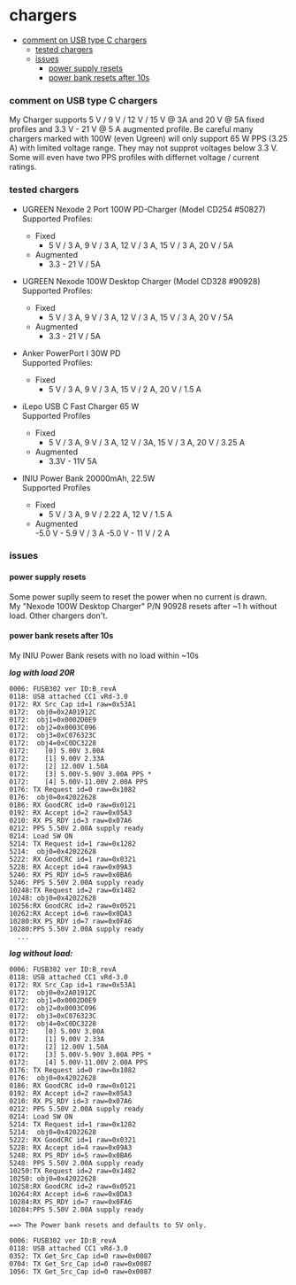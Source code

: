 # chargers


- [comment on USB type C chargers](#comment-on-USB-type-C-chargers)
    - [tested chargers](#tested-chargers)
    - [issues](#issues)
        - [power supply resets](#power-supply-resets)
        - [power bank resets after 10s](#power-bank-resets-after-10s)



### comment on USB type C chargers

My Charger supports 5 V / 9 V / 12 V / 15 V @ 3A and 20 V @ 5A fixed profiles and 3.3 V - 21 V @ 5 A augmented 
profile. Be careful many chargers marked with 100W (even Ugreen) will only support 65 W PPS (3.25 A) with 
limited voltage range. They may not supprot voltages below 3.3 V. Some will even have two PPS profiles with
differnet voltage / current ratings.

### tested chargers


- UGREEN Nexode 2 Port 100W PD-Charger  (Model CD254 #50827)
  Supported Profiles:  
    - Fixed	 	
	    - 5 V / 3 A, 9 V / 3 A, 12 V / 3 A, 15 V / 3 A, 20 V / 5A
    - Augmented 	
	    - 3.3 - 21 V / 5A 

- UGREEN Nexode 100W Desktop Charger (Model CD328 #90928)
  Supported Profiles:  
    - Fixed  
	    - 5 V / 3 A, 9 V / 3 A, 12 V / 3 A, 15 V / 3 A, 20 V / 5A
    - Augmented  	
	    - 3.3 - 21 V / 5A 
         
- Anker PowerPort I 30W PD  
  Supported Profiles:
  - Fixed 		
      - 5 V / 3 A, 9 V / 3 A, 15 V / 2 A, 20 V / 1.5 A

- iLepo USB C Fast Charger 65 W   
  Supported Profiles  
    - Fixed  
        - 5 V / 3 A, 9 V / 3 A, 12 V / 3A, 15 V / 3 A, 20 V / 3.25 A
    - Augmented  
        - 3.3V - 11V 5A

- INIU Power Bank 20000mAh, 22.5W   
  Supported Profiles
    - Fixed  
        - 5 V / 3 A, 9 V / 2.22 A, 12 V / 1.5 A
    - Augmented  
        -5.0 V - 5.9 V / 3 A
        -5.0 V - 11 V / 2 A

### issues

#### power supply resets
Some power suplly seem to reset the power when no current is drawn.  
My "Nexode 100W Desktop Charger" P/N 90928 resets after ~1 h without load. Other chargers don't.

#### power bank resets after 10s
My INIU Power Bank resets with no load within ~10s   

***log with load 20R***
```
0006: FUSB302 ver ID:B_revA
0118: USB attached CC1 vRd-3.0
0172: RX Src_Cap id=1 raw=0x53A1
0172:  obj0=0x2A01912C
0172:  obj1=0x0002D0E9
0172:  obj2=0x0003C096
0172:  obj3=0xC076323C
0172:  obj4=0xC0DC3228
0172:    [0] 5.00V 3.00A
0172:    [1] 9.00V 2.33A
0172:    [2] 12.00V 1.50A
0172:    [3] 5.00V-5.90V 3.00A PPS *
0172:    [4] 5.00V-11.00V 2.00A PPS
0176: TX Request id=0 raw=0x1082
0176:  obj0=0x42022628
0186: RX GoodCRC id=0 raw=0x0121
0192: RX Accept id=2 raw=0x05A3
0210: RX PS_RDY id=3 raw=0x07A6
0212: PPS 5.50V 2.00A supply ready
0214: Load SW ON
5214: TX Request id=1 raw=0x1282
5214:  obj0=0x42022628
5222: RX GoodCRC id=1 raw=0x0321
5228: RX Accept id=4 raw=0x09A3
5246: RX PS_RDY id=5 raw=0x0BA6
5246: PPS 5.50V 2.00A supply ready
10248:TX Request id=2 raw=0x1482
10248: obj0=0x42022628
10256:RX GoodCRC id=2 raw=0x0521
10262:RX Accept id=6 raw=0x0DA3
10280:RX PS_RDY id=7 raw=0x0FA6
10280:PPS 5.50V 2.00A supply ready
  ...
```

***log without load:***
```
0006: FUSB302 ver ID:B_revA
0118: USB attached CC1 vRd-3.0
0172: RX Src_Cap id=1 raw=0x53A1
0172:  obj0=0x2A01912C
0172:  obj1=0x0002D0E9
0172:  obj2=0x0003C096
0172:  obj3=0xC076323C
0172:  obj4=0xC0DC3228
0172:    [0] 5.00V 3.00A
0172:    [1] 9.00V 2.33A
0172:    [2] 12.00V 1.50A
0172:    [3] 5.00V-5.90V 3.00A PPS *
0172:    [4] 5.00V-11.00V 2.00A PPS
0176: TX Request id=0 raw=0x1082
0176:  obj0=0x42022628
0186: RX GoodCRC id=0 raw=0x0121
0192: RX Accept id=2 raw=0x05A3
0210: RX PS_RDY id=3 raw=0x07A6
0212: PPS 5.50V 2.00A supply ready
0214: Load SW ON
5214: TX Request id=1 raw=0x1282
5214:  obj0=0x42022628
5222: RX GoodCRC id=1 raw=0x0321
5228: RX Accept id=4 raw=0x09A3
5248: RX PS_RDY id=5 raw=0x0BA6
5248: PPS 5.50V 2.00A supply ready
10250:TX Request id=2 raw=0x1482
10250: obj0=0x42022628
10258:RX GoodCRC id=2 raw=0x0521
10264:RX Accept id=6 raw=0x0DA3
10284:RX PS_RDY id=7 raw=0x0FA6
10284:PPS 5.50V 2.00A supply ready

==> The Power bank resets and defaults to 5V only.

0006: FUSB302 ver ID:B_revA
0118: USB attached CC1 vRd-3.0
0352: TX Get_Src_Cap id=0 raw=0x0087
0704: TX Get_Src_Cap id=0 raw=0x0087
1056: TX Get_Src_Cap id=0 raw=0x0087
```

